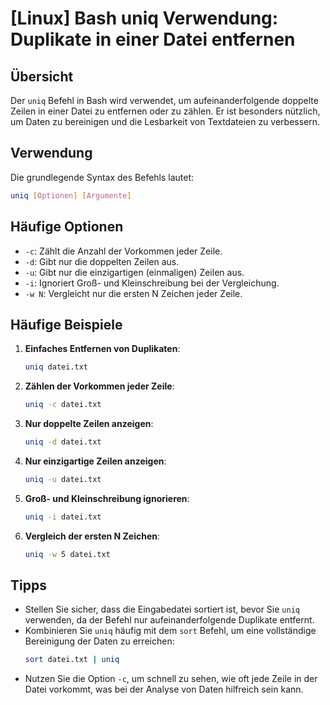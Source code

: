 # [Linux] Bash uniq Verwendung: Duplikate in einer Datei entfernen

## Übersicht
Der `uniq` Befehl in Bash wird verwendet, um aufeinanderfolgende doppelte Zeilen in einer Datei zu entfernen oder zu zählen. Er ist besonders nützlich, um Daten zu bereinigen und die Lesbarkeit von Textdateien zu verbessern.

## Verwendung
Die grundlegende Syntax des Befehls lautet:

```bash
uniq [Optionen] [Argumente]
```

## Häufige Optionen
- `-c`: Zählt die Anzahl der Vorkommen jeder Zeile.
- `-d`: Gibt nur die doppelten Zeilen aus.
- `-u`: Gibt nur die einzigartigen (einmaligen) Zeilen aus.
- `-i`: Ignoriert Groß- und Kleinschreibung bei der Vergleichung.
- `-w N`: Vergleicht nur die ersten N Zeichen jeder Zeile.

## Häufige Beispiele

1. **Einfaches Entfernen von Duplikaten**:
   ```bash
   uniq datei.txt
   ```

2. **Zählen der Vorkommen jeder Zeile**:
   ```bash
   uniq -c datei.txt
   ```

3. **Nur doppelte Zeilen anzeigen**:
   ```bash
   uniq -d datei.txt
   ```

4. **Nur einzigartige Zeilen anzeigen**:
   ```bash
   uniq -u datei.txt
   ```

5. **Groß- und Kleinschreibung ignorieren**:
   ```bash
   uniq -i datei.txt
   ```

6. **Vergleich der ersten N Zeichen**:
   ```bash
   uniq -w 5 datei.txt
   ```

## Tipps
- Stellen Sie sicher, dass die Eingabedatei sortiert ist, bevor Sie `uniq` verwenden, da der Befehl nur aufeinanderfolgende Duplikate entfernt.
- Kombinieren Sie `uniq` häufig mit dem `sort` Befehl, um eine vollständige Bereinigung der Daten zu erreichen:
  ```bash
  sort datei.txt | uniq
  ```
- Nutzen Sie die Option `-c`, um schnell zu sehen, wie oft jede Zeile in der Datei vorkommt, was bei der Analyse von Daten hilfreich sein kann.